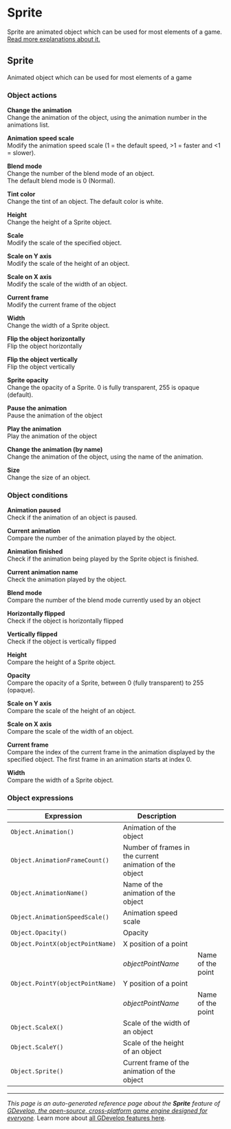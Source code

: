 # Sprite

Sprite are animated object which can be used for most elements of a game. [Read more explanations about it.](https://wiki.gdevelop.io/gdevelop5/objects/sprite)



## Sprite 

Animated object which can be used for most elements of a game 

### Object actions

**Change the animation**  
Change the animation of the object, using the animation number in the animations list.

**Animation speed scale**  
Modify the animation speed scale (1 = the default speed, >1 = faster and <1 = slower).

**Blend mode**  
Change the number of the blend mode of an object.  
The default blend mode is 0 (Normal).

**Tint color**  
Change the tint of an object. The default color is white.

**Height**  
Change the height of a Sprite object.

**Scale**  
Modify the scale of the specified object.

**Scale on Y axis**  
Modify the scale of the height of an object.

**Scale on X axis**  
Modify the scale of the width of an object.

**Current frame**  
Modify the current frame of the object

**Width**  
Change the width of a Sprite object.

**Flip the object horizontally**  
Flip the object horizontally

**Flip the object vertically**  
Flip the object vertically

**Sprite opacity**  
Change the opacity of a Sprite. 0 is fully transparent, 255 is opaque (default).

**Pause the animation**  
Pause the animation of the object

**Play the animation**  
Play the animation of the object

**Change the animation (by name)**  
Change the animation of the object, using the name of the animation.

**Size**  
Change the size of an object.

### Object conditions

**Animation paused**  
Check if the animation of an object is paused.

**Current animation**  
Compare the number of the animation played by the object.

**Animation finished**  
Check if the animation being played by the Sprite object is finished.

**Current animation name**  
Check the animation played by the object.

**Blend mode**  
Compare the number of the blend mode currently used by an object

**Horizontally flipped**  
Check if the object is horizontally flipped

**Vertically flipped**  
Check if the object is vertically flipped

**Height**  
Compare the height of a Sprite object.

**Opacity**  
Compare the opacity of a Sprite, between 0 (fully transparent) to 255 (opaque).

**Scale on Y axis**  
Compare the scale of the height of an object.

**Scale on X axis**  
Compare the scale of the width of an object.

**Current frame**  
Compare the index of the current frame in the animation displayed by the specified object. The first frame in an animation starts at index 0.

**Width**  
Compare the width of a Sprite object.

### Object expressions

| Expression | Description |  |
|-----|-----|-----|
| `Object.Animation()` | Animation of the object ||
| `Object.AnimationFrameCount()` | Number of frames in the current animation of the object ||
| `Object.AnimationName()` | Name of the animation of the object ||
| `Object.AnimationSpeedScale()` | Animation speed scale ||
| `Object.Opacity()` | Opacity ||
| `Object.PointX(objectPointName)` | X position of a point ||
| | _objectPointName_ | Name of the point |
| `Object.PointY(objectPointName)` | Y position of a point ||
| | _objectPointName_ | Name of the point |
| `Object.ScaleX()` | Scale of the width of an object ||
| `Object.ScaleY()` | Scale of the height of an object ||
| `Object.Sprite()` | Current frame of the animation of the object ||

---
*This page is an auto-generated reference page about the **Sprite** feature of [GDevelop, the open-source, cross-platform game engine designed for everyone](https://gdevelop.io/).* Learn more about [all GDevelop features here](/gdevelop5/all-features).